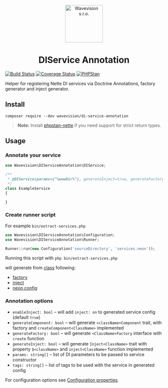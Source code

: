 <p align="center"><a href="https://github.com/wavevision"><img alt="Wavevision s.r.o." src="https://wavevision.com/images/wavevision-logo.png" width="120" /></a></p>
<h1 align="center">DIService Annotation</h1>

[![Build Status](https://travis-ci.org/wavevision/di-service-annotation.svg?branch=master)](https://travis-ci.org/wavevision/di-service-annotation)
[![Coverage Status](https://coveralls.io/repos/github/wavevision/di-service-annotation/badge.svg?branch=master)](https://coveralls.io/github/wavevision/di-service-annotation?branch=master)
[![PHPStan](https://img.shields.io/badge/style-level%20max-brightgreen.svg?label=phpstan)](https://github.com/phpstan/phpstan)

Helper for registering Nette DI services via Doctrine Annotations, factory generator and inject generator.

## Install
```
composer require --dev wavevision/di-service-annotation
```

> **Note:** Install [phpstan-nette](https://github.com/phpstan/phpstan-nette) if you need support for strict return types.

## Usage

### Annotate your service

```php
use Wavevision\DIServiceAnnotation\DIService;

/**
 * @DIService(params={"%wwwDir%"}, generateInject=true, generateFactory=true)
 */
class ExampleService
{

}
```

### Create runner script

For example `bin/extract-services.php`

```php
use Wavevision\DIServiceAnnotation\Configuration;
use Wavevision\DIServiceAnnotation\Runner;

Runner::run(new Configuration('sourceDirectory', 'services.neon'));
```

Running this script with `php bin/extract-services.php`

will generate from [class](tests/DIServiceAnnotationTests/Services/Nested/ExampleService.php) following:
- [factory](tests/DIServiceAnnotationTests/expected/Services/Nested/ExampleServiceFactory.php)
- [inject](tests/DIServiceAnnotationTests/expected/Services/Nested/InjectExampleServiceFactory.php) 
- [neon config](tests/DIServiceAnnotationTests/expected/nested.neon#L5)

### Annotation options

- `enableInject: bool` – will add `inject: on` to generated service config (default `true`)
- `generateComponent: bool` – will generate `<className>Component` trait, with factory and `createComponent<ClassName>` implemented
- `generateFactory: bool` – will generate `<ClassName>Factory` interface with `create` function
- `generateInject: bool` – will generate `Inject<ClassName>` trait with property `$<className>` and `inject<ClassName>` function implemented
- `params: string[]` – list of DI parameters to be passed to service constructor
- `tags: string[]` – list of tags to be used with the service in generated config

For configuration options see [Configuration properties](src/DIServiceAnnotation/Configuration.php#L7).
